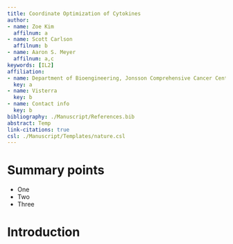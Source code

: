 ```yaml
---
title: Coordinate Optimization of Cytokines
author:
- name: Zoe Kim
  affilnum: a
- name: Scott Carlson
  affilnum: b
- name: Aaron S. Meyer
  affilnum: a,c
keywords: [IL2]
affiliation:
- name: Department of Bioengineering, Jonsson Comprehensive Cancer Center, Eli and Edythe Broad Center of Regenerative Medicine and Stem Cell Research; University of California, Los Angeles
  key: a
- name: Visterra
  key: b
- name: Contact info
  key: b
bibliography: ./Manuscript/References.bib
abstract: Temp
link-citations: true
csl: ./Manuscript/Templates/nature.csl
---
```


# Summary points

- One
- Two
- Three

# Introduction